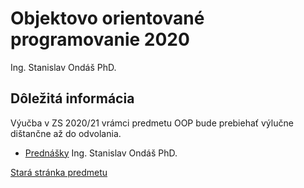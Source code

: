 # Objektovo orientované programovanie 2020

Ing. Stanislav Ondáš PhD.


## Dôležitá informácia

Výučba v ZS 2020/21 vrámci predmetu OOP bude prebiehať výlučne dištančne až do odvolania.

- [Prednášky](./prednasky) Ing. Stanislav Ondáš PhD.

[Stará stránka predmetu](./archive)
